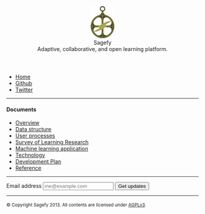 <header>
    <img src="/docs/static/astrolabe.svg" alt="astrolabe" height="84" class="large" />
    <hgroup>
        <div class="title">Sagefy</div>
        <div class="description">Adaptive, collaborative, and open learning platform.</div>
    </hgroup>
</header>

- [Home](/)
- [Github](http://github.com/heiskr/sagefy)
- [Twitter](http://twitter.com/sagefyorg)

---

#### Documents

- [Overview](/docs/overview.html)
- [Data structure](/docs/data_structure.html)
- [User processes](/docs/user_processes.html)
- [Survey of Learning Research](/docs/survey_of_learning_research.html)
- [Machine learning application](/docs/machine_learning_application.html)
- [Technology](/docs/technology.html)
- [Development Plan](/docs/development_plan.html)
- [Reference](/docs/reference.html)

---

<form action="http://sagefy.us3.list-manage1.com/subscribe/post?u=3fc3d9b161e568d1a8e5f3a86&amp;id=26c1244ee8" method="post" id="mc-embedded-subscribe-form" name="mc-embedded-subscribe-form" class="validate" target="_blank" novalidate>
    <label for="email">
        Email address
    </label>
    <input type="email" name="EMAIL" id="email" placeholder="me@example.com" />
    <button type="submit">
        Get updates
    </button>
</form>

---

<small>&copy; Copyright Sagefy 2013. All contents are licensed under [AGPLv3](https://raw.github.com/heiskr/sagefy/master/license.txt).</small>

